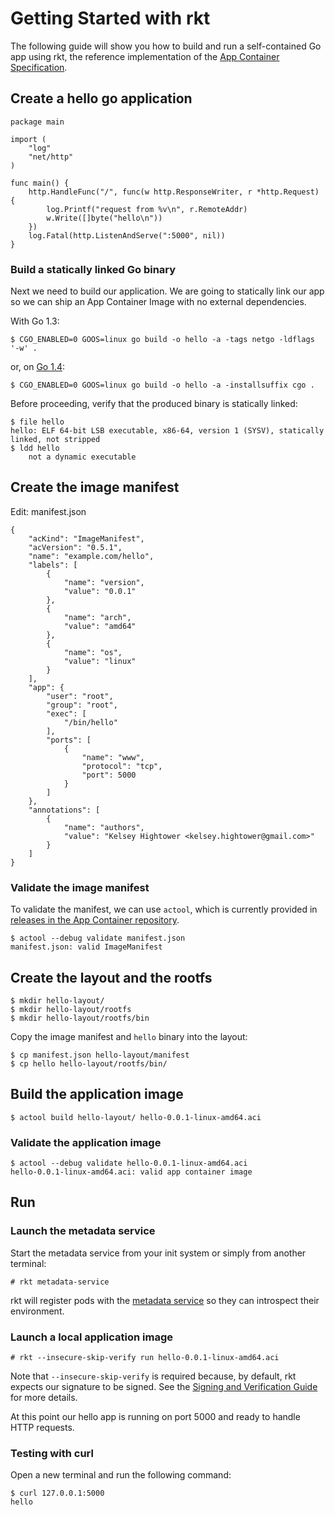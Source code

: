 # Getting Started with rkt

The following guide will show you how to build and run a self-contained Go app using
rkt, the reference implementation of the [App Container Specification](https://github.com/appc/spec).

## Create a hello go application

```
package main

import (
	"log"
	"net/http"
)

func main() {
	http.HandleFunc("/", func(w http.ResponseWriter, r *http.Request) {
		log.Printf("request from %v\n", r.RemoteAddr)
		w.Write([]byte("hello\n"))
	})
	log.Fatal(http.ListenAndServe(":5000", nil))
}
```

### Build a statically linked Go binary

Next we need to build our application. We are going to statically link our app
so we can ship an App Container Image with no external dependencies.

With Go 1.3:

```
$ CGO_ENABLED=0 GOOS=linux go build -o hello -a -tags netgo -ldflags '-w' .
```

or, on [Go 1.4](https://github.com/golang/go/issues/9344#issuecomment-69944514):

```
$ CGO_ENABLED=0 GOOS=linux go build -o hello -a -installsuffix cgo .
```

Before proceeding, verify that the produced binary is statically linked:

```
$ file hello
hello: ELF 64-bit LSB executable, x86-64, version 1 (SYSV), statically linked, not stripped
$ ldd hello
	not a dynamic executable
```

## Create the image manifest

Edit: manifest.json

```
{
    "acKind": "ImageManifest",
    "acVersion": "0.5.1",
    "name": "example.com/hello",
    "labels": [
        {
            "name": "version",
            "value": "0.0.1"
        },
        {
            "name": "arch",
            "value": "amd64"
        },
        {
            "name": "os",
            "value": "linux"
        }
    ],
    "app": {
        "user": "root",
        "group": "root",
        "exec": [
            "/bin/hello"
        ],
        "ports": [
            {
                "name": "www",
                "protocol": "tcp",
                "port": 5000
            }
        ]
    },
    "annotations": [
        {
            "name": "authors",
            "value": "Kelsey Hightower <kelsey.hightower@gmail.com>"
        }
    ]
}
```

### Validate the image manifest

To validate the manifest, we can use `actool`, which is currently provided in [releases in the App Container repository](https://github.com/appc/spec/releases).

```
$ actool --debug validate manifest.json
manifest.json: valid ImageManifest
```

## Create the layout and the rootfs

```
$ mkdir hello-layout/
$ mkdir hello-layout/rootfs
$ mkdir hello-layout/rootfs/bin
```

Copy the image manifest and `hello` binary into the layout:

```
$ cp manifest.json hello-layout/manifest
$ cp hello hello-layout/rootfs/bin/
```

## Build the application image

```
$ actool build hello-layout/ hello-0.0.1-linux-amd64.aci
```

### Validate the application image

```
$ actool --debug validate hello-0.0.1-linux-amd64.aci
hello-0.0.1-linux-amd64.aci: valid app container image
```

## Run

### Launch the metadata service

Start the metadata service from your init system or simply from another terminal:

```
# rkt metadata-service
```

rkt will register pods with the [metadata service](https://github.com/coreos/rkt/blob/master/Documentation/metadata-service.md) so they can introspect their environment.

### Launch a local application image

```
# rkt --insecure-skip-verify run hello-0.0.1-linux-amd64.aci
```

Note that `--insecure-skip-verify` is required because, by default, rkt expects our signature to be signed. See the [Signing and Verification Guide](https://github.com/coreos/rkt/blob/master/Documentation/signing-and-verification-guide.md) for more details.

At this point our hello app is running on port 5000 and ready to handle HTTP
requests.

### Testing with curl

Open a new terminal and run the following command:

```
$ curl 127.0.0.1:5000
hello
```
